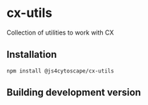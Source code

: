 # cx-utils

Collection of utilities to work with CX

## Installation

```npm install @js4cytoscape/cx-utils```

## Building development version
